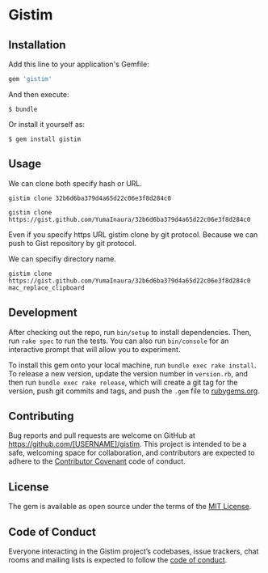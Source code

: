 # Gistim

## Installation

Add this line to your application's Gemfile:

```ruby
gem 'gistim'
```

And then execute:

    $ bundle

Or install it yourself as:

    $ gem install gistim

## Usage

We can clone both specify hash or URL.

```
gistim clone 32b6d6ba379d4a65d22c06e3f8d284c0
```

```
gistim clone https://gist.github.com/YumaInaura/32b6d6ba379d4a65d22c06e3f8d284c0
```

Even if you specify https URL gistim clone by git protocol. Because we can push to Gist repository by git protocol.

We can specifiy directory name.

```
gistim clone https://gist.github.com/YumaInaura/32b6d6ba379d4a65d22c06e3f8d284c0 mac_replace_clipboard
```

## Development

After checking out the repo, run `bin/setup` to install dependencies. Then, run `rake spec` to run the tests. You can also run `bin/console` for an interactive prompt that will allow you to experiment.

To install this gem onto your local machine, run `bundle exec rake install`. To release a new version, update the version number in `version.rb`, and then run `bundle exec rake release`, which will create a git tag for the version, push git commits and tags, and push the `.gem` file to [rubygems.org](https://rubygems.org).

## Contributing

Bug reports and pull requests are welcome on GitHub at https://github.com/[USERNAME]/gistim. This project is intended to be a safe, welcoming space for collaboration, and contributors are expected to adhere to the [Contributor Covenant](http://contributor-covenant.org) code of conduct.

## License

The gem is available as open source under the terms of the [MIT License](https://opensource.org/licenses/MIT).

## Code of Conduct

Everyone interacting in the Gistim project’s codebases, issue trackers, chat rooms and mailing lists is expected to follow the [code of conduct](https://github.com/YumaInaura/gistim/blob/master/CODE_OF_CONDUCT.md).